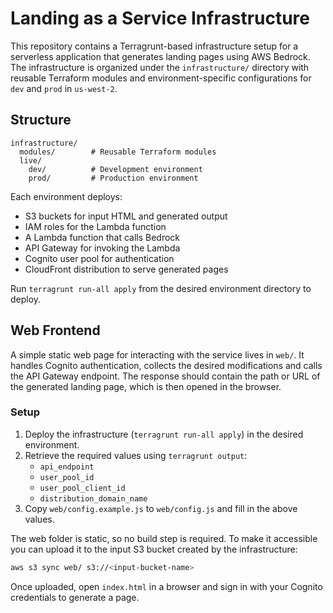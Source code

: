 # Landing as a Service Infrastructure

This repository contains a Terragrunt-based infrastructure setup for a serverless application that generates landing pages using AWS Bedrock. The infrastructure is organized under the `infrastructure/` directory with reusable Terraform modules and environment-specific configurations for `dev` and `prod` in `us-west-2`.

## Structure

```
infrastructure/
  modules/        # Reusable Terraform modules
  live/
    dev/          # Development environment
    prod/         # Production environment
```

Each environment deploys:
- S3 buckets for input HTML and generated output
- IAM roles for the Lambda function
- A Lambda function that calls Bedrock
- API Gateway for invoking the Lambda
- Cognito user pool for authentication
- CloudFront distribution to serve generated pages

Run `terragrunt run-all apply` from the desired environment directory to deploy.

## Web Frontend

A simple static web page for interacting with the service lives in `web/`.
It handles Cognito authentication, collects the desired modifications and
calls the API Gateway endpoint. The response should contain the path or URL
of the generated landing page, which is then opened in the browser.

### Setup
1. Deploy the infrastructure (`terragrunt run-all apply`) in the desired environment.
2. Retrieve the required values using `terragrunt output`:
   - `api_endpoint`
   - `user_pool_id`
   - `user_pool_client_id`
   - `distribution_domain_name`
3. Copy `web/config.example.js` to `web/config.js` and fill in the above values.

The web folder is static, so no build step is required. To make it
accessible you can upload it to the input S3 bucket created by the
infrastructure:

```bash
aws s3 sync web/ s3://<input-bucket-name>
```

Once uploaded, open `index.html` in a browser and sign in with your Cognito
credentials to generate a page.
